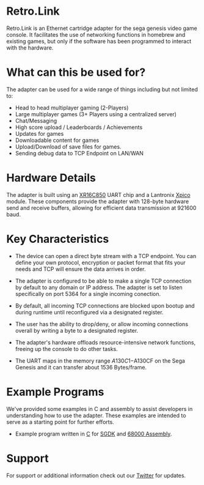 # Retro.Link

Retro.Link is an Ethernet cartridge adapter for the sega genesis video game console. It facilitates the use of networking functions in homebrew and existing games, but only if the software has been programmed to 
interact with the hardware. 

# What can this be used for?
The adapter can be used for a wide range of things including but not limited to:
 * Head to head multiplayer gaming (2-Players)
 * Large multiplayer games (3+ Players using a centralized server)
 * Chat/Messaging
 * High score upload / Leaderboards / Achievements
 * Updates for games
 * Downloadable content for games
 * Upload/Download of save files for games.
 * Sending debug data to TCP Endpoint on LAN/WAN

# Hardware Details
The adapter is built using an [XR16C850](https://www.mouser.com/datasheet/2/146/16c850_231_080905-1889024.pdf) UART chip and a Lantronix [Xpico](https://cdn.lantronix.com/wp-content/uploads/pdf/xPico_UG.pdf) module. These components provide the adapter with 128-byte hardware send and receive buffers, allowing for efficient data transmission at 921600 baud.

# Key Characteristics
* The device can open a direct byte stream with a TCP endpoint. You can define your own protocol, encryption or packet format that fits your needs and TCP will ensure the data arrives in order.

* The adapter is configured to be able to make a single TCP connection by default to any domain or IP address. The adapter is set to listen specifically on port 5364 for a single incoming conection.

* By default, all incoming TCP connections are blocked upon bootup and during runtime until reconfigured via a designated register.

* The user has the ability to drop/deny, or allow incoming connections overall by writing a byte to a designated register.

* The adapter's hardware offloads resource-intensive network functions, freeing up the console to do other tasks.

* The UART maps in the memory range $A130C1-$A130CF on the Sega Genesis and it can transfer about 1536 Bytes/frame.

# Example Programs
We've provided some examples in C and assembly to assist developers in understanding how to use the adapter. These examples are intended to serve as a starting point for further efforts.

* Example program written in [C](https://github.com/b1tsh1ft3r/retro.link/tree/main/sega_genesis/sgdk_example) for [SGDK](https://github.com/Stephane-D/SGDK) and [68000 Assembly](https://github.com/b1tsh1ft3r/retro.link/tree/main/sega_genesis/asm_example).

# Support
For support or additional information check out our [Twitter](https://twitter.com/retrolink10) for updates.

